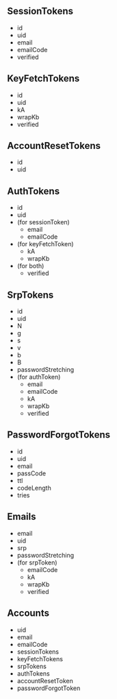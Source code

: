 
## SessionTokens

* id
* uid
* email
* emailCode
* verified

## KeyFetchTokens

* id
* uid
* kA
* wrapKb
* verified

## AccountResetTokens

* id
* uid

## AuthTokens

* id
* uid
* (for sessionToken)
	* email
	* emailCode
* (for keyFetchToken)
	* kA
	* wrapKb
* (for both)
	* verified

## SrpTokens

* id
* uid
* N
* g
* s
* v
* b
* B
* passwordStretching
* (for authToken)
	* email
	* emailCode
	* kA
	* wrapKb
	* verified

## PasswordForgotTokens

* id
* uid
* email
* passCode
* ttl
* codeLength
* tries

## Emails

* email
* uid
* srp
* passwordStretching
* (for srpToken)
	* emailCode
	* kA
	* wrapKb
	* verified

## Accounts

* uid
* email
* emailCode
* sessionTokens
* keyFetchTokens
* srpTokens
* authTokens
* accountResetToken
* passwordForgotToken
